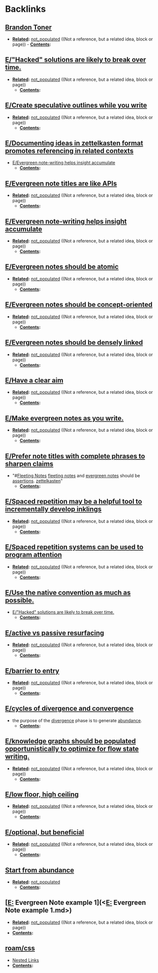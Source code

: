 
# Backlinks
## [Brandon Toner](<Brandon Toner.md>)
- **[Related](<Related.md>):** [not_populated](<not_populated.md>) ((Not a reference, but a related idea, block or page))
            - **[Contents](<Contents.md>):**

## [E/"Hacked" solutions are likely to break over time.](<E/"Hacked" solutions are likely to break over time..md>)
- **[Related](<Related.md>):** [not_populated](<not_populated.md>) ((Not a reference, but a related idea, block or page))
    - **[Contents](<Contents.md>):**

## [E/Create speculative outlines while you write](<E/Create speculative outlines while you write.md>)
- **[Related](<Related.md>):** [not_populated](<not_populated.md>) ((Not a reference, but a related idea, block or page))
    - **[Contents](<Contents.md>):**

## [E/Documenting ideas in zettelkasten format promotes referencing in related contexts](<E/Documenting ideas in zettelkasten format promotes referencing in related contexts.md>)
- [E/Evergreen note-writing helps insight accumulate](<E/Evergreen note-writing helps insight accumulate.md>)
    - **[Contents](<Contents.md>):**

## [E/Evergreen note titles are like APIs](<E/Evergreen note titles are like APIs.md>)
- **[Related](<Related.md>):** [not_populated](<not_populated.md>) ((Not a reference, but a related idea, block or page))
    - **[Contents](<Contents.md>):**

## [E/Evergreen note-writing helps insight accumulate](<E/Evergreen note-writing helps insight accumulate.md>)
- **[Related](<Related.md>):** [not_populated](<not_populated.md>) ((Not a reference, but a related idea, block or page))
    - **[Contents](<Contents.md>):**

## [E/Evergreen notes should be atomic](<E/Evergreen notes should be atomic.md>)
- **[Related](<Related.md>):** [not_populated](<not_populated.md>) ((Not a reference, but a related idea, block or page))
    - **[Contents](<Contents.md>):**

## [E/Evergreen notes should be concept-oriented](<E/Evergreen notes should be concept-oriented.md>)
- **[Related](<Related.md>):** [not_populated](<not_populated.md>) ((Not a reference, but a related idea, block or page))
    - **[Contents](<Contents.md>):**

## [E/Evergreen notes should be densely linked](<E/Evergreen notes should be densely linked.md>)
- **[Related](<Related.md>):** [not_populated](<not_populated.md>) ((Not a reference, but a related idea, block or page))
    - **[Contents](<Contents.md>):**

## [E/Have a clear aim](<E/Have a clear aim.md>)
- **[Related](<Related.md>):** [not_populated](<not_populated.md>) ((Not a reference, but a related idea, block or page))
    - **[Contents](<Contents.md>):**

## [E/Make evergreen notes as you write.](<E/Make evergreen notes as you write..md>)
- **[Related](<Related.md>):** [not_populated](<not_populated.md>) ((Not a reference, but a related idea, block or page))
    - **[Contents](<Contents.md>):**

## [E/Prefer note titles with complete phrases to sharpen claims](<E/Prefer note titles with complete phrases to sharpen claims.md>)
- "#[Fleeting Notes](<Fleeting Notes.md>) [fleeting notes](<fleeting notes.md>) and [evergreen notes](<evergreen notes.md>) should be [assertions](<assertions.md>). [zettelkasten](<zettelkasten.md>)"
    - **[Contents](<Contents.md>):**

## [E/Spaced repetition may be a helpful tool to incrementally develop inklings](<E/Spaced repetition may be a helpful tool to incrementally develop inklings.md>)
- **[Related](<Related.md>):** [not_populated](<not_populated.md>) ((Not a reference, but a related idea, block or page))
    - **[Contents](<Contents.md>):**

## [E/Spaced repetition systems can be used to program attention](<E/Spaced repetition systems can be used to program attention.md>)
- **[Related](<Related.md>):** [not_populated](<not_populated.md>) ((Not a reference, but a related idea, block or page))
    - **[Contents](<Contents.md>):**

## [E/Use the native convention as much as possible.](<E/Use the native convention as much as possible..md>)
- [E/"Hacked" solutions are likely to break over time.](<E/"Hacked" solutions are likely to break over time..md>)
    - **[Contents](<Contents.md>):**

## [E/active vs passive resurfacing](<E/active vs passive resurfacing.md>)
- **[Related](<Related.md>):** [not_populated](<not_populated.md>) ((Not a reference, but a related idea, block or page))
    - **[Contents](<Contents.md>):**

## [E/barrier to entry](<E/barrier to entry.md>)
- **[Related](<Related.md>):** [not_populated](<not_populated.md>) ((Not a reference, but a related idea, block or page))
    - **[Contents](<Contents.md>):**

## [E/cycles of divergence and convergence](<E/cycles of divergence and convergence.md>)
- the purpose of the [divergence](<divergence.md>) phase is to generate [abundance](<abundance.md>).
    - **[Contents](<Contents.md>):**

## [E/knowledge graphs should be populated opportunistically to optimize for flow state writing.](<E/knowledge graphs should be populated opportunistically to optimize for flow state writing..md>)
- **[Related](<Related.md>):** [not_populated](<not_populated.md>) ((Not a reference, but a related idea, block or page))
    - **[Contents](<Contents.md>):**

## [E/low floor, high ceiling](<E/low floor, high ceiling.md>)
- **[Related](<Related.md>):** [not_populated](<not_populated.md>) ((Not a reference, but a related idea, block or page))
    - **[Contents](<Contents.md>):**

## [E/optional, but beneficial](<E/optional, but beneficial.md>)
- **[Related](<Related.md>):** [not_populated](<not_populated.md>) ((Not a reference, but a related idea, block or page))
    - **[Contents](<Contents.md>):**

## [Start from abundance](<Start from abundance.md>)
- **[Related](<Related.md>):** [not_populated](<not_populated.md>)
    - **[Contents](<Contents.md>):**

## [[E:](<[E:.md>) Evergreen Note example 1](<[E:](<E:.md>) Evergreen Note example 1.md>)
- **[Related](<Related.md>):** [not_populated](<not_populated.md>) ((Not a reference, but a related idea, block or page))
- **[Contents](<Contents.md>):**

## [roam/css](<roam/css.md>)
- [Nested Links](((y9rumn-yn)))
- **[Contents](<Contents.md>):**

